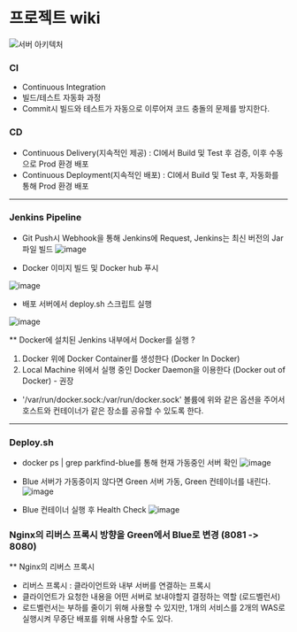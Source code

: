 # 프로젝트 wiki

![서버 아키텍처](https://github.com/user-attachments/assets/1814d914-fb8f-4ba7-b219-aa3eda3f1b17)

### CI

- Continuous Integration
- 빌드/테스트 자동화 과정
- Commit시 빌드와 테스트가 자동으로 이루어져 코드 충돌의 문제를 방지한다.

### CD

- Continuous Delivery(지속적인 제공) : CI에서 Build 및 Test 후 검증, 이후 수동으로 Prod 환경 배포
- Continuous Deployment(지속적인 배포) : CI에서 Build 및 Test 후, 자동화를 통해 Prod 환경 배포

<hr>

### Jenkins Pipeline

- Git Push시 Webhook을 통해 Jenkins에 Request, Jenkins는 최신 버전의 Jar 파일 빌드
![image](https://github.com/seeeeeeong/doodle/assets/136677284/75b94a7c-0f07-4775-acae-65d30bfc1d91)

- Docker 이미지 빌드 및 Docker hub 푸시

![image](https://github.com/seeeeeeong/doodle/assets/136677284/eaba8819-3ad3-49fd-b673-be16bd28b42c)

- 배포 서버에서 deploy.sh 스크립트 실행
 
![image](https://github.com/seeeeeeong/doodle/assets/136677284/078e4512-7d39-44fd-98e4-a95e7749f72f)


** Docker에 설치된 Jenkins 내부에서 Docker를 실행 ?

1. Docker 위에 Docker Container를 생성한다 (Docker In Docker)
2. Local Machine 위에서 실행 중인 Docker Daemon을 이용한다 (Docker out of Docker) - 권장
- '/var/run/docker.sock:/var/run/docker.sock' 볼륨에 위와 같은 옵션을 주어서 호스트와 컨테이너가 같은 장소를 공유할 수 있도록 한다.

<hr>

### Deploy.sh

- docker ps | grep parkfind-blue를 통해 현재 가동중인 서버 확인
![image](https://github.com/seeeeeeong/doodle/assets/136677284/75115234-1718-4720-ae32-6f6e0d344a9b)

- Blue 서버가 가동중이지 않다면 Green 서버 가동, Green 컨테이너를 내린다.
![image](https://github.com/seeeeeeong/doodle/assets/136677284/89e71056-2777-4753-97ce-29a3bc3dc772)


- Blue 컨테이너 실행 후 Health Check
![image](https://github.com/seeeeeeong/doodle/assets/136677284/5728e0a1-0572-428e-9be9-fceb17416f19)


### Nginx의 리버스 프록시 방향을 Green에서 Blue로 변경 (8081 -> 8080)

** Nginx의 리버스 프록시

- 리버스 프록시 : 클라이언트와 내부 서버를 연결하는 프록시
- 클라이언트가 요청한 내용을 어떤 서버로 보내야할지 결정하는 역할 (로드벨런서)
- 로드벨런서는 부하를 줄이기 위해 사용할 수 있지만, 1개의 서비스를 2개의 WAS로 실행시켜 무중단 배포를 위해 사용할 수도 있다.
